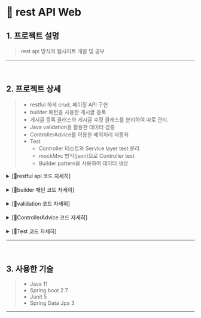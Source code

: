 #  📌 rest API Web

## 1. 프로젝트 설명
> rest api 방식의 웹사이트 개발 및 공부

* * *

</br>

## 2. 프로젝트 상세
> - restful 하게 crud, 페이징 API 구현
> - builder 패턴을 사용한 게시글 등록 </br>
> - 게시글 등록 클래스와 게시글 수정 클래스를 분리하여 따로 관리.
> - Java validation을 활용한 데이터 검증
> - ControllerAdvice를 이용한 예외처리 자동화
> - Test
>   - Controller 테스트와 Servlce layer test 분리
>   - mockMvc 방식(json)으로 Controller test
>   - Builder pattern을 사용하여 데이터 생성

<details>
<summary>[👀restful api 코드 자세히]</summary>

```java
@Slf4j
@RestController
@RequiredArgsConstructor
public class PostController {

    private final BoardService boardService;

    @PostMapping("/posts")
    public void post(@RequestBody @Valid PostCreate request) {

        boardService.write(request);
    }

    @GetMapping("/posts/{postId}")
    public PostResponse get(@PathVariable Integer postId){
        return boardService.get(postId);
    }

    @GetMapping("/posts")
    public List<PostResponse> getList(@PageableDefault(size = 5, sort = "id", direction = Sort.Direction.DESC) Pageable pageable){
        return boardService.getList(pageable);
    }

    @PatchMapping("/posts/{boardId}")
    public void edit(@PathVariable Integer boardId, @RequestBody @Valid BoardEdit boardEdit){
        boardService.edit(boardId, boardEdit);
    }

    @DeleteMapping("/posts/{boardId}")
    public void delete(@PathVariable Integer boardId){
        boardService.delete(boardId);
    }

}
```

- @RestController를 사용
- 자원(resource)을 URI로 명시
- HTTP 메서드(Post, Get, Patch, Delete)를 이용하여 상태 표현
    - 생성, 조회 및 페이징, 수정, 삭제

<hr/>    
    
</details>
</br>

<details>
<summary>[👀builder 패턴 코드 자세히]</summary>

```java
    @Builder
    public SpringBoard(String title, String content) {
        this.title = title;
        this.content = content;
    }
```

- builder 패턴을 사용하기 위해 @Builder 적용

```java
  public void write(PostCreate postCreate){

        SpringBoard springBoard = SpringBoard.builder()
                .title(postCreate.getTitle())
                .content(postCreate.getContent())
                .build();

         boardRepository.save(springBoard);
    }
```

- 게시글 생성 메서드에서 builder 패턴 사용
- 매개변수 초기화 과정에서 에러 발생 가능성을 낮춰주고, 가독성을 높여줌.

```java
@Setter
@Getter
@ToString
public class PostCreate {

    @NotBlank(message = "타이틀을 입력해주세요")
    private String title;

    @NotBlank(message = "컨텐츠를 입력해주세요")
    private String content;

    @Builder
    public PostCreate(String title, String content){
        this.title = title;
        this.content = content;
    }

}
```
- 위 코드는 게시글 등록 클래스(PostCreate)
    
```java
@Setter
@Getter
@ToString
public class PostEdit {

    @NotBlank(message = "타이틀을 입력해주세요")
    private String title;

    @NotBlank(message = "컨텐츠를 입력해주세요")
    private String content;

    @Builder
    public PostCreate(String title, String content){
        this.title = title;
        this.content = content;
    }

}
```    
- 위 코드는 게시글 수정 클래스(PostEdit)
- 둘을 분리하는 이유
    - 현재는 게시글 등록과 게시글 수정의 속성이 같지만, 나중에 수정해야할 속성 예를 들어 패스워드나 이메일 등이 추가 되었을 때 두 클래스가 분리되어 있지 않다면 유지보수에 어려움 
<hr/>    
    
</details>
</br>

<details>
<summary>[👀validation 코드 자세히]</summary>

```java
public class PostCreate {

    @NotBlank(message = "타이틀을 입력해주세요")
    private String title;

    @NotBlank(message = "컨텐츠를 입력해주세요")
    private String content;
```

```java
public class PostController {
    @PostMapping("/posts")
    public void post(@RequestBody @Valid PostCreate request) {

        boardService.write(request);
    }
}
```

- 클라이언트 측에서 게시글을 생성할 때 데이터 검증을 하기 위해 validation 사용
- @NotBlank를 사용하여 타이틀과 컨텐츠를 반드시 입력하도록 설정
- validation을 안해도 데이터 검증이 가능하지만 일일히 검증 로직을 작성하는건 유지보수와 가독성을 저하시킴.
- 컨트롤러에서 게시글 작성 메서드에 @Valid를 적용

<hr/>    
    
</details>
</br>

<details>
<summary>[👀ControllerAdvice 코드 자세히]</summary>

```java
@ControllerAdvice
@Slf4j
public class ExceptionController {
    @ResponseStatus(HttpStatus.BAD_REQUEST)
    @ExceptionHandler(MethodArgumentNotValidException.class)
    @ResponseBody // ViewResolver 에러 방지
    public ErrorResponse inValidRequestHandler(MethodArgumentNotValidException e){

        ErrorResponse response =  ErrorResponse.builder()
                .code("400")
                .message("잘못된 요청입니다.")
                .build();

        for(FieldError fieldError : e.getFieldErrors()){
            response.addValidation(fieldError.getField(), fieldError.getDefaultMessage());
        }

        return response;
    }

```

- @ControllerAdvice를 적용한 클래스 생성
- ExceptionHandler를 적용하여 해당 에러처리
- ErrorResponse 응답 클래스로 에러 결과 반환

```java
@Getter
public class ErrorResponse {

    private final String code;
    private final String message;

    private final Map<String, String> validation = new HashMap<>(); 


    @Builder
    public ErrorResponse(String code, String message){
        this.code = code;
        this.message = message;
    }

    public void addValidation(String fieldName, String errorMessage){
        this.validation.put(fieldName, errorMessage);
    }
}
```

- message 필드는 클라이언트 상요자에게 문제가 발생했음을 alert 하기 위해 생성
- validation 객체는 어떤 field가 error 인지 반환하기 위해 생성.

<hr/>    

</details>
</br>

<details>
<summary>[👀Test 코드 자세히]</summary>

```java
@SpringBootTest
@AutoConfigureMockMvc
class PostControllerTest {

    @Autowired
    private ObjectMapper objectMapper;

    @Autowired
    private BoardRepository boardRepository;

    @Autowired
    private MockMvc mockMvc;

    @BeforeEach
    void clean(){
        boardRepository.deleteAll();
    }

    @Test
    @DisplayName("글 작성 요청 시 title 값은 필수")
    void test2() throws Exception {

    //given
        PostCreate request = PostCreate.builder()
                .content("내용입니다.")
                .build();

        String json = objectMapper.writeValueAsString(request);

    //when
      mockMvc.perform(post("/posts")
              .contentType(APPLICATION_JSON)
              .content(json)
              ).andExpect(status().isBadRequest())
              .andExpect(jsonPath("$.code").value("400"))
              .andExpect(jsonPath("$.message").value("잘못된 요청입니다."))
              .andExpect(jsonPath("$.validation.title").value("타이틀을 입력해주세요"))
              .andDo(print());
    }
}

```
- 위 코드는 Controller 테스트에서 게시글 작성 및 데이터 검증의 예시
- builder 패턴을 사용하여 데이터를 생성
- json + mockMvc 방식으로 테스트 코드 작성


```java
@SpringBootTest
class PostServiceTest {

    @Autowired
    private BoardService boardService;

    @Autowired
    private BoardRepository boardRepository;

    @BeforeEach
    void clean(){
        boardRepository.deleteAll();
    }

    @Test
    @DisplayName("글 작성")
    void save(){
        // given
        PostCreate request = PostCreate.builder()
                .title("제목")
                .content("내용")
                .build();

        // when
        boardService.write(request);

        // then
        assertEquals(1, boardRepository.count());
        SpringBoard springBoard = boardRepository.findAll().get(0);
        assertEquals("제목", springBoard.getTitle());
        assertEquals("내용", springBoard.getContent());
    }
}
```
- 위 코드는 Service 테스트에서 게시글 작성 테스트 예시
- builder 패턴을 적용하여 데이터 생성
- service에 생성해 놓은 게시글 작성 api(write)를 가져와 테스트 진행
    
<hr/>    
    
</details>

* * *

</br>

## 3. 사용한 기술
> - Java 11
> - Spring boot 2.7
> - Junit 5
> - Spring Data Jpa 3


* * *
